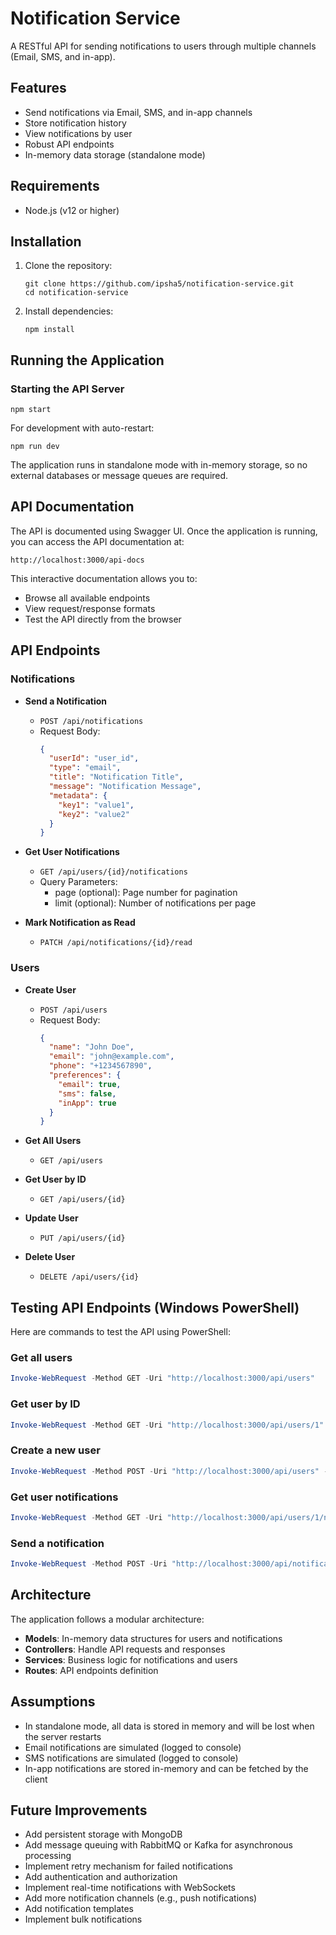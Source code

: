 # Notification Service

A RESTful API for sending notifications to users through multiple channels (Email, SMS, and in-app).

## Features

- Send notifications via Email, SMS, and in-app channels
- Store notification history
- View notifications by user
- Robust API endpoints
- In-memory data storage (standalone mode)

## Requirements

- Node.js (v12 or higher)

## Installation

1. Clone the repository:
   ```
   git clone https://github.com/ipsha5/notification-service.git
   cd notification-service
   ```

2. Install dependencies:
   ```
   npm install
   ```

## Running the Application

### Starting the API Server

```
npm start
```

For development with auto-restart:
```
npm run dev
```

The application runs in standalone mode with in-memory storage, so no external databases or message queues are required.

## API Documentation

The API is documented using Swagger UI. Once the application is running, you can access the API documentation at:

```
http://localhost:3000/api-docs
```

This interactive documentation allows you to:
- Browse all available endpoints
- View request/response formats
- Test the API directly from the browser

## API Endpoints

### Notifications

- **Send a Notification**
  - `POST /api/notifications`
  - Request Body:
    ```json
    {
      "userId": "user_id",
      "type": "email",
      "title": "Notification Title",
      "message": "Notification Message",
      "metadata": {
        "key1": "value1",
        "key2": "value2"
      }
    }
    ```

- **Get User Notifications**
  - `GET /api/users/{id}/notifications`
  - Query Parameters:
    - page (optional): Page number for pagination
    - limit (optional): Number of notifications per page

- **Mark Notification as Read**
  - `PATCH /api/notifications/{id}/read`

### Users

- **Create User**
  - `POST /api/users`
  - Request Body:
    ```json
    {
      "name": "John Doe",
      "email": "john@example.com",
      "phone": "+1234567890",
      "preferences": {
        "email": true,
        "sms": false,
        "inApp": true
      }
    }
    ```

- **Get All Users**
  - `GET /api/users`

- **Get User by ID**
  - `GET /api/users/{id}`

- **Update User**
  - `PUT /api/users/{id}`

- **Delete User**
  - `DELETE /api/users/{id}`

## Testing API Endpoints (Windows PowerShell)

Here are commands to test the API using PowerShell:

### Get all users
```powershell
Invoke-WebRequest -Method GET -Uri "http://localhost:3000/api/users"
```

### Get user by ID
```powershell
Invoke-WebRequest -Method GET -Uri "http://localhost:3000/api/users/1"
```

### Create a new user
```powershell
Invoke-WebRequest -Method POST -Uri "http://localhost:3000/api/users" -Body '{"name":"John Smith","email":"john.smith@example.com","phone":"+1122334455"}' -ContentType "application/json"
```

### Get user notifications
```powershell
Invoke-WebRequest -Method GET -Uri "http://localhost:3000/api/users/1/notifications"
```

### Send a notification
```powershell
Invoke-WebRequest -Method POST -Uri "http://localhost:3000/api/notifications" -Body '{"userId":"1","type":"email","title":"Test Notification","message":"This is a test notification","metadata":{"source":"test"}}' -ContentType "application/json"
```

## Architecture

The application follows a modular architecture:

- **Models**: In-memory data structures for users and notifications
- **Controllers**: Handle API requests and responses
- **Services**: Business logic for notifications and users
- **Routes**: API endpoints definition

## Assumptions

- In standalone mode, all data is stored in memory and will be lost when the server restarts
- Email notifications are simulated (logged to console)
- SMS notifications are simulated (logged to console)
- In-app notifications are stored in-memory and can be fetched by the client

## Future Improvements

- Add persistent storage with MongoDB
- Add message queuing with RabbitMQ or Kafka for asynchronous processing
- Implement retry mechanism for failed notifications
- Add authentication and authorization
- Implement real-time notifications with WebSockets
- Add more notification channels (e.g., push notifications)
- Add notification templates
- Implement bulk notifications
